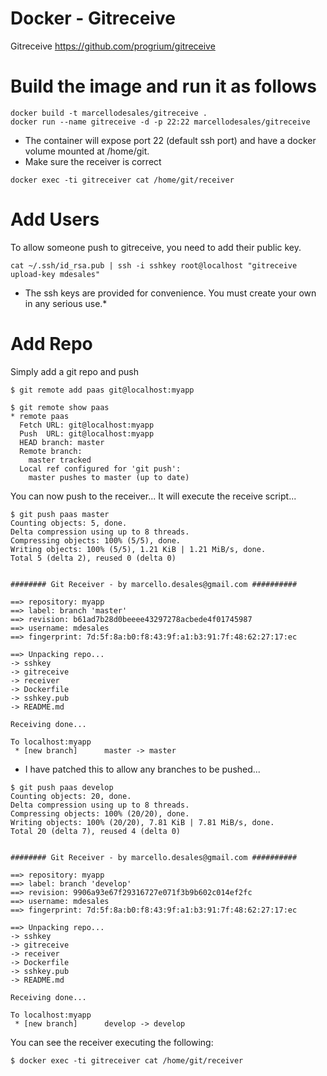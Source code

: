 # Docker - Gitreceive

Gitreceive https://github.com/progrium/gitreceive

# Build the image and run it as follows

```
docker build -t marcellodesales/gitreceive .
docker run --name gitreceive -d -p 22:22 marcellodesales/gitreceive
```

* The container will expose port 22 (default ssh port) and have a docker volume mounted at /home/git.
* Make sure the receiver is correct

```
docker exec -ti gitreceiver cat /home/git/receiver
```

# Add Users

To allow someone push to gitreceive, you need to add their public key.

`cat ~/.ssh/id_rsa.pub | ssh -i sshkey root@localhost "gitreceive upload-key mdesales"`

* The ssh keys are provided for convenience. You must create your own in any serious use.*

# Add Repo

Simply add a git repo and push

```
$ git remote add paas git@localhost:myapp

$ git remote show paas
* remote paas
  Fetch URL: git@localhost:myapp
  Push  URL: git@localhost:myapp
  HEAD branch: master
  Remote branch:
    master tracked
  Local ref configured for 'git push':
    master pushes to master (up to date)
```

You can now push to the receiver... It will execute the receive script...

```
$ git push paas master
Counting objects: 5, done.
Delta compression using up to 8 threads.
Compressing objects: 100% (5/5), done.
Writing objects: 100% (5/5), 1.21 KiB | 1.21 MiB/s, done.
Total 5 (delta 2), reused 0 (delta 0)


######## Git Receiver - by marcello.desales@gmail.com ##########

==> repository: myapp
==> label: branch 'master'
==> revision: b61ad7b28d0beeee43297278acbede4f01745987
==> username: mdesales
==> fingerprint: 7d:5f:8a:b0:f8:43:9f:a1:b3:91:7f:48:62:27:17:ec

==> Unpacking repo...
-> sshkey
-> gitreceive
-> receiver
-> Dockerfile
-> sshkey.pub
-> README.md

Receiving done...

To localhost:myapp
 * [new branch]      master -> master
```

* I have patched this to allow any branches to be pushed...

```
$ git push paas develop
Counting objects: 20, done.
Delta compression using up to 8 threads.
Compressing objects: 100% (20/20), done.
Writing objects: 100% (20/20), 7.81 KiB | 7.81 MiB/s, done.
Total 20 (delta 7), reused 4 (delta 0)


######## Git Receiver - by marcello.desales@gmail.com ##########

==> repository: myapp
==> label: branch 'develop'
==> revision: 9906a93e67f29316727e071f3b9b602c014ef2fc
==> username: mdesales
==> fingerprint: 7d:5f:8a:b0:f8:43:9f:a1:b3:91:7f:48:62:27:17:ec

==> Unpacking repo...
-> sshkey
-> gitreceive
-> receiver
-> Dockerfile
-> sshkey.pub
-> README.md

Receiving done...

To localhost:myapp
 * [new branch]      develop -> develop
```

You can see the receiver executing the following:

```
$ docker exec -ti gitreceiver cat /home/git/receiver
```
